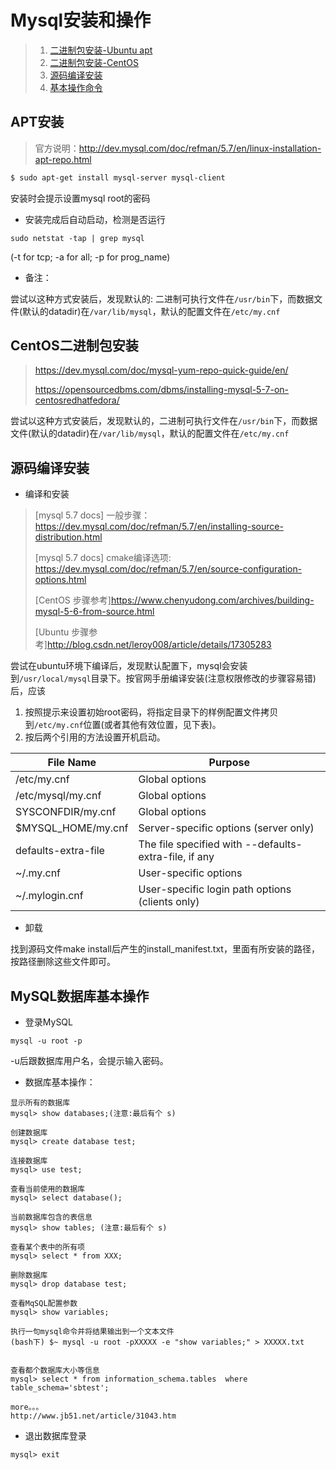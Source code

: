 # Mysql安装和操作

>1. [二进制包安装-Ubuntu apt](#apt安装)
>2. [二进制包安装-CentOS](#centos二进制包安装)
>3. [源码编译安装](#源码编译安装)
>4. [基本操作命令](#mysql数据库基本操作)


## APT安装

>官方说明：http://dev.mysql.com/doc/refman/5.7/en/linux-installation-apt-repo.html

~~~bash
$ sudo apt-get install mysql-server mysql-client
~~~
安装时会提示设置mysql root的密码



* 安装完成后自动启动，检测是否运行
~~~shell
sudo netstat -tap | grep mysql
~~~
(-t for tcp; -a for all; -p for prog_name)



* 备注：

尝试以这种方式安装后，发现默认的: 二进制可执行文件在`/usr/bin`下，而数据文件(默认的datadir)在`/var/lib/mysql`，默认的配置文件在`/etc/my.cnf`

## CentOS二进制包安装

>https://dev.mysql.com/doc/mysql-yum-repo-quick-guide/en/
>
>https://opensourcedbms.com/dbms/installing-mysql-5-7-on-centosredhatfedora/

尝试以这种方式安装后，发现默认的，二进制可执行文件在`/usr/bin`下，而数据文件(默认的datadir)在`/var/lib/mysql`，默认的配置文件在`/etc/my.cnf`

## 源码编译安装

* 编译和安装

> [mysql 5.7 docs] 一般步骤：https://dev.mysql.com/doc/refman/5.7/en/installing-source-distribution.html
>
> [mysql 5.7 docs] cmake编译选项: https://dev.mysql.com/doc/refman/5.7/en/source-configuration-options.html
>
> [CentOS 步骤参考]https://www.chenyudong.com/archives/building-mysql-5-6-from-source.html
>
> [Ubuntu 步骤参考]http://blog.csdn.net/leroy008/article/details/17305283

尝试在ubuntu环境下编译后，发现默认配置下，mysql会安装到`/usr/local/mysql`目录下。按官网手册编译安装(注意权限修改的步骤容易错)后，应该
1. 按照提示来设置初始root密码，将指定目录下的样例配置文件拷贝到`/etc/my.cnf`位置(或者其他有效位置，见下表)。
2. 按后两个引用的方法设置开机启动。

|File Name|Purpose|
|---|---|
/etc/my.cnf|	Global options
/etc/mysql/my.cnf|Global options
SYSCONFDIR/my.cnf|	Global options
$MYSQL_HOME/my.cnf|	Server-specific options (server only)
defaults-extra-file|	The file specified with --defaults-extra-file, if any
~/.my.cnf	|User-specific options
~/.mylogin.cnf	|User-specific login path options (clients only)


* 卸载

找到源码文件make install后产生的install_manifest.txt，里面有所安装的路径，按路径删除这些文件即可。

## MySQL数据库基本操作

* 登录MySQL
~~~shell
mysql -u root -p 
~~~
-u后跟数据库用户名，会提示输入密码。

* 数据库基本操作：
~~~
显示所有的数据库
mysql> show databases;(注意:最后有个 s)

创建数据库
mysql> create database test;

连接数据库
mysql> use test;

查看当前使用的数据库
mysql> select database();

当前数据库包含的表信息
mysql> show tables; (注意:最后有个 s)

查看某个表中的所有项
mysql> select * from XXX;

删除数据库
mysql> drop database test;

查看MqSQL配置参数
mysql> show variables;

执行一句mysql命令并将结果输出到一个文本文件
(bash下) $~ mysql -u root -pXXXXX -e "show variables;" > XXXXX.txt


查看都个数据库大小等信息
mysql> select * from information_schema.tables  where table_schema='sbtest'; 

more。。。
http://www.jb51.net/article/31043.htm
~~~




* 退出数据库登录
~~~
mysql> exit
~~~
